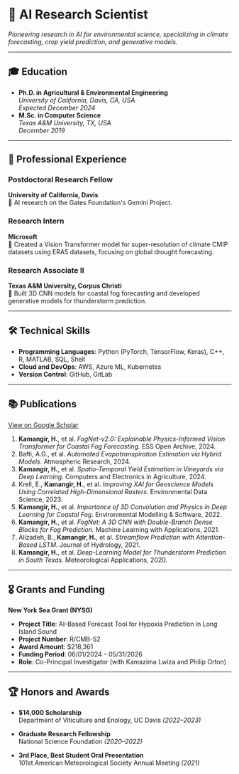 # 🤖 AI Research Scientist

*Pioneering research in AI for environmental science, specializing in climate forecasting, crop yield prediction, and generative models.*

---

## 🎓 Education
- **Ph.D. in Agricultural & Environmental Engineering**  
  *University of California, Davis, CA, USA*  
  *Expected December 2024*
- **M.Sc. in Computer Science**  
  *Texas A&M University, TX, USA*  
  *December 2019*

---

## 💼 Professional Experience

### Postdoctoral Research Fellow  
**University of California, Davis**  
🔹 AI research on the Gates Foundation's Gemini Project.


### Research Intern  
**Microsoft**  
🔹 Created a Vision Transformer model for super-resolution of climate CMIP datasets using ERA5 datasets, focusing on global drought forecasting.

### Research Associate II  
**Texas A&M University, Corpus Christi**  
🔹 Built 3D CNN models for coastal fog forecasting and developed generative models for thunderstorm prediction.

---

## 🛠️ Technical Skills

- **Programming Languages**: Python (PyTorch, TensorFlow, Keras), C++, R, MATLAB, SQL, Shell
- **Cloud and DevOps**: AWS, Azure ML, Kubernetes
- **Version Control**: GitHub, GitLab

---

## 📚 Publications  
[View on Google Scholar](https://scholar.google.com/citations?user=YLYJGQ8AAAAJ&hl=en)

1. **Kamangir, H.**, et al. *FogNet-v2.0: Explainable Physics-Informed Vision Transformer for Coastal Fog Forecasting.* ESS Open Archive, 2024.
2. Bafti, A.G., et al. *Automated Evapotranspiration Estimation via Hybrid Models.* Atmospheric Research, 2024.
3. **Kamangir, H.**, et al. *Spatio-Temporal Yield Estimation in Vineyards via Deep Learning.* Computers and Electronics in Agriculture, 2024.
4. Krell, E., **Kamangir, H.**, et al. *Improving XAI for Geoscience Models Using Correlated High-Dimensional Rasters.* Environmental Data Science, 2023.
5. **Kamangir, H.**, et al. *Importance of 3D Convolution and Physics in Deep Learning for Coastal Fog.* Environmental Modelling & Software, 2022.
6. **Kamangir, H.**, et al. *FogNet: A 3D CNN with Double-Branch Dense Blocks for Fog Prediction.* Machine Learning with Applications, 2021.
7. Alizadeh, B., **Kamangir, H.**, et al. *Streamflow Prediction with Attention-Based LSTM.* Journal of Hydrology, 2021.
8. **Kamangir, H.**, et al. *Deep-Learning Model for Thunderstorm Prediction in South Texas.* Meteorological Applications, 2020.

---

## 🎖️ Grants and Funding

**New York Sea Grant (NYSG)**  
- **Project Title**: AI-Based Forecast Tool for Hypoxia Prediction in Long Island Sound  
- **Project Number**: R/CMB-52  
- **Award Amount**: $218,361  
- **Funding Period**: 06/01/2024 – 05/31/2026  
- **Role**: Co-Principal Investigator (with Kamazima Lwiza and Philip Orton)

---

## 🏆 Honors and Awards

- **$14,000 Scholarship**  
  Department of Viticulture and Enology, UC Davis *(2022–2023)*

- **Graduate Research Fellowship**  
  National Science Foundation *(2020–2022)*

- **3rd Place, Best Student Oral Presentation**  
  101st American Meteorological Society Annual Meeting *(2021)*

